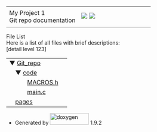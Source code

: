 <div id="top">
<div id="titlearea">
<table data-cellspacing="0" data-cellpadding="0">
<colgroup>
<col style="width: 50%" />
<col style="width: 50%" />
</colgroup>
<tbody>
<tr class="odd" style="height: 56px;">
<td id="projectalign" style="padding-left: 0.5em"><div id="projectname">
My Project<span id="projectnumber"> 1</span>
</div>
<div id="projectbrief">
Git repo documentation
</div></td>
<td><div id="MSearchBox" class="MSearchBoxInactive">
<span class="left"> <img src="search/mag_sel.svg" id="MSearchSelect" onmouseover="return searchBox.OnSearchSelectShow()" onmouseout="return searchBox.OnSearchSelectHide()" /> </span><span class="right"> <a href="javascript:searchBox.CloseResultsWindow()" id="MSearchClose"><img src="search/close.svg" id="MSearchCloseImg" data-border="0" /></a> </span>
</div></td>
</tr>
</tbody>
</table>
</div>
</div>
<div id="side-nav" class="ui-resizable side-nav-resizable">
<div id="nav-tree">
<div id="nav-tree-contents">
<div id="nav-sync" class="sync">

</div>
</div>
</div>
<div id="splitbar" class="ui-resizable-handle" style="-moz-user-select:none;">

</div>
</div>
<div id="doc-content">
<div id="MSearchSelectWindow" onmouseover="return searchBox.OnSearchSelectShow()" onmouseout="return searchBox.OnSearchSelectHide()" onkeydown="return searchBox.OnSearchSelectKey(event)">

</div>
<div id="MSearchResultsWindow">

</div>
<div class="header">
<div class="headertitle">
<div class="title">
File List
</div>
</div>
</div>
<div class="contents">
<div class="textblock">
Here is a list of all files with brief descriptions:
</div>
<div class="directory">
<div class="levels">
[detail level <span onclick="javascript:toggleLevel(1);">1</span><span onclick="javascript:toggleLevel(2);">2</span><span onclick="javascript:toggleLevel(3);">3</span>]
</div>
<table class="directory">
<tbody>
<tr id="row_0_" class="odd even">
<td class="entry"><span style="width:0px;display:inline-block;"> </span><span id="arr_0_" class="arrow" onclick="toggleFolder(&#39;0_&#39;)">▼</span><span id="img_0_" class="iconfopen" onclick="toggleFolder(&#39;0_&#39;)"> </span><a href="dir_d865ef5788fa04a5f3f6200fa664f394.html" class="el">Git_repo</a></td>
<td class="desc"></td>
</tr>
<tr id="row_0_0_" class="even">
<td class="entry"><span style="width:16px;display:inline-block;"> </span><span id="arr_0_0_" class="arrow" onclick="toggleFolder(&#39;0_0_&#39;)">▼</span><span id="img_0_0_" class="iconfopen" onclick="toggleFolder(&#39;0_0_&#39;)"> </span><a href="dir_3ef18741690b024f5030e070e0dc1b1a.html" class="el">code</a></td>
<td class="desc"></td>
</tr>
<tr id="row_0_0_0_" class="odd even">
<td class="entry"><span style="width:48px;display:inline-block;"> </span><a href="_m_a_c_r_o_s_8h_source.html"><span class="icondoc"></span></a><a href="_m_a_c_r_o_s_8h.html" class="el">MACROS.h</a></td>
<td class="desc"></td>
</tr>
<tr id="row_0_0_1_" class="even">
<td class="entry"><span style="width:48px;display:inline-block;"> </span><span class="icondoc"></span><a href="main_8c.html" class="el">main.c</a></td>
<td class="desc"></td>
</tr>
<tr id="row_1_" class="odd even">
<td class="entry"><span style="width:16px;display:inline-block;"> </span><span class="iconfclosed"></span><a href="dir_e84c379f54b4cca3c3537db9975d9766.html" class="el">pages</a></td>
<td class="desc"></td>
</tr>
</tbody>
</table>
</div>
</div>
</div>
<div id="nav-path" class="navpath">
<ul>
<li>Generated by <a href="https://www.doxygen.org/index.html"><img src="doxygen.svg" class="footer" width="104" height="31" alt="doxygen" /></a> 1.9.2</li>
</ul>
</div>
